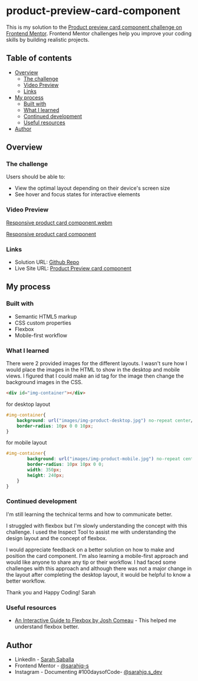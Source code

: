 # product-preview-card-component 

This is my solution to the [Product preview card component challenge on Frontend Mentor](https://www.frontendmentor.io/challenges/product-preview-card-component-GO7UmttRfa). Frontend Mentor challenges help you improve your coding skills by building realistic projects. 

## Table of contents

- [Overview](#overview)
  - [The challenge](#the-challenge)
  - [Video Preview](#video-preview)
  - [Links](#links)
- [My process](#my-process)
  - [Built with](#built-with)
  - [What I learned](#what-i-learned)
  - [Continued development](#continued-development)
  - [Useful resources](#useful-resources)
- [Author](#author)

## Overview

### The challenge

Users should be able to:

- View the optimal layout depending on their device's screen size
- See hover and focus states for interactive elements

### Video Preview

[Responsive product card component.webm](https://github.com/sarahjq-s/product-preview-card-component/assets/127857067/153784af-9115-4c28-b9d4-837538d759a7)

[Responsive product card component](./images/responsive-product-card-component.webm)


### Links

- Solution URL: [Github Repo](https://github.com/sarahjq-s/product-preview-card-component)
- Live Site URL: [Product Preview card component](https://snazzy-moonbeam-30a84e.netlify.app/)

## My process

### Built with

- Semantic HTML5 markup
- CSS custom properties
- Flexbox
- Mobile-first workflow

### What I learned

There were 2 provided images for the different layouts. I wasn't sure how I would place the images in the HTML to show in the desktop and mobile views. I figured that I could make an id tag for the image then change the background images in the CSS. 
```html
<div id="img-container"></div>
```
for desktop layout

```css 
#img-container{
    background: url("images/img-product-desktop.jpg") no-repeat center/cover;
    border-radius: 10px 0 0 10px;
}
```
for mobile layout

```css 
#img-container{
        background: url("images/img-product-mobile.jpg") no-repeat center/cover;
        border-radius: 10px 10px 0 0;
        width: 350px;
        height: 240px;
    }
}
```

### Continued development

I'm still learning the technical terms and how to communicate better. 

I struggled with flexbox but I'm slowly understanding the concept with this challenge. I used the Inspect Tool to assist me with understanding the design layout and the concept of flexbox. 

I would appreciate feedback on a better solution on how to make and position the card component. I'm also learning a mobile-first approach and would like anyone to share any tip or their workflow. I had faced some challenges with this approach and although there was not a major change in the layout after completing the desktop layout, it would be helpful to know a better workflow.

Thank you and Happy Coding!
Sarah 

### Useful resources

- [An Interactive Guide to Flexbox by Josh Comeau](https://www.joshwcomeau.com/css/interactive-guide-to-flexbox/) - This helped me understand flexbox better.

## Author

- LinkedIn - [Sarah Saballa](https://www.linkedin.com/in/sarah-saballa-315053185/)
- Frontend Mentor - [@sarahjq-s](https://www.frontendmentor.io/profile/sarahjq-s)
- Instagram - Documenting #100daysofCode- [@sarahjq.s_dev](https://www.instagram.com/sarahjq.s_dev/)
